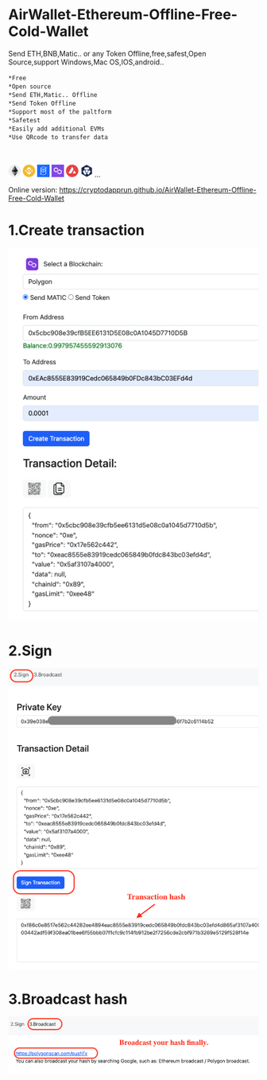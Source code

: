 # AirWallet-Ethereum-Offline-Free-Cold-Wallet
Send ETH,BNB,Matic.. or any Token Offline,free,safest,Open Source,support Windows,Mac OS,IOS,android..

``*Free``<br>
``*Open source``<br>
``*Send ETH,Matic.. Offline``<br>
``*Send Token Offline``<br>
``*Support most of the paltform``<br>
``*Safetest``<br>
``*Easily add additional EVMs``<br>
``*Use QRcode to transfer data``<br>


<br><br>
<img src="img/1.png" width="25" height="25" alt="eth"> 
<img src="img/56.png" width="25" height="25" alt="bnb">
<img src="img/250.png" width="25" height="25" alt="ftm">
<img src="img/137.png" width="25" height="25" > 
<img src="img/43114.png" width="25" height="25" >
<img src="img/25.png" width="25" height="25" >
...
<br>

Online version:
https://cryptodapprun.github.io/AirWallet-Ethereum-Offline-Free-Cold-Wallet

# 1.Create transaction
<img src="1.png"> 

# 2.Sign
<img src="2.png"> 

# 3.Broadcast hash
<img src="3.png"> 
